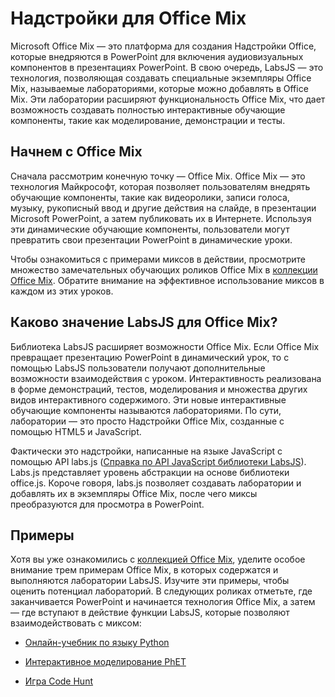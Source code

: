 # <a name="office-mix-add-ins"></a>Надстройки для Office Mix




Microsoft Office Mix — это платформа для создания Надстройки Office, которые внедряются в PowerPoint для включения аудиовизуальных компонентов в презентациях PowerPoint. В свою очередь, LabsJS — это технология, позволяющая создавать специальные экземпляры Office Mix, называемые лабораториями, которые можно добавлять в Office Mix. Эти лаборатории расширяют функциональность Office Mix, что дает возможность создавать полностью интерактивные обучающие компоненты, такие как моделирование, демонстрации и тесты.

## <a name="lets-start-with-office-mix"></a>Начнем с Office Mix

Сначала рассмотрим конечную точку — Office Mix. Office Mix — это технология Майкрософт, которая позволяет пользователям внедрять обучающие компоненты, такие как видеоролики, записи голоса, музыку, рукописный ввод и другие действия на слайде, в презентации Microsoft PowerPoint, а затем публиковать их в Интернете. Используя эти динамические обучающие компоненты, пользователи могут превратить свои презентации PowerPoint в динамические уроки.

Чтобы ознакомиться с примерами миксов в действии, просмотрите множество замечательных обучающих роликов Office Mix в [коллекции Office Mix](https://mix.office.com/Gallery). Обратите внимание на эффективное использование миксов в каждом из этих уроков.


## <a name="how-does-labsjs-fit-in-with-office-mix"></a>Каково значение LabsJS для Office Mix?

Библиотека LabsJS расширяет возможности Office Mix. Если Office Mix превращает презентацию PowerPoint в динамический урок, то с помощью LabsJS пользователи получают дополнительные возможности взаимодействия с уроком. Интерактивность реализована в форме демонстраций, тестов, моделирования и множества других видов интерактивного содержимого. Эти новые интерактивные обучающие компоненты называются лабораториями. По сути, лаборатории — это просто Надстройки Office Mix, созданные с помощью HTML5 и JavaScript.

Фактически это надстройки, написанные на языке JavaScript с помощью API labs.js ([Справка по API JavaScript библиотеки LabsJS](../../../reference/office-mix/labsjs-javascript-api-reference.md)). Labs.js представляет уровень абстракции на основе библиотеки office.js. Короче говоря, labs.js позволяет создавать лаборатории и добавлять их в экземпляры Office Mix, после чего миксы преобразуются для просмотра в PowerPoint.


## <a name="take-a-look"></a>Примеры

Хотя вы уже ознакомились с [коллекцией Office Mix](https://mix.office.com/Gallery), уделите особое внимание трем примерам Office Mix, в которых содержатся и выполняются лаборатории LabsJS. Изучите эти примеры, чтобы оценить потенциал лабораторий. В следующих роликах отметьте, где заканчивается PowerPoint и начинается технология Office Mix, а затем — где вступают в действие функции LabsJS, которые позволяют взаимодействовать с миксом:


- [Онлайн-учебник по языку Python](https://mix.office.com/watch/1tkuqw9i7m4jr)
    
- [Интерактивное моделирование PhET](https://mix.office.com/watch/obibkt80fj52)
    
- [Игра Code Hunt](https://mix.office.com/watch/q4tnp5au9mbo)
    


